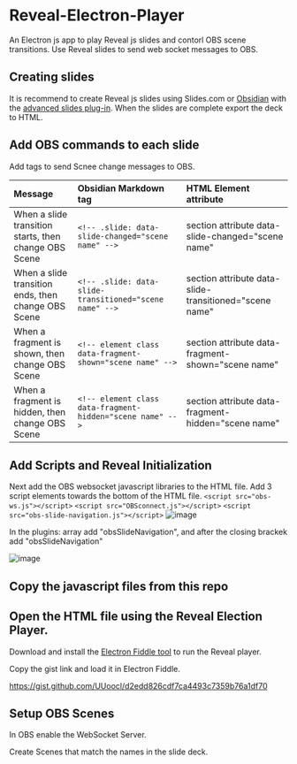 # Reveal-Electron-Player

An Electron js app to play Reveal js slides and contorl OBS scene transitions.  Use Reveal slides to send web socket messages to OBS.   


## Creating slides

It is recommend to create Reveal js slides using Slides.com or [Obsidian](https://obsidian.md/) with the [advanced slides plug-in](https://github.com/MSzturc/obsidian-advanced-slides).
When the slides are complete export the deck to HTML.

## Add OBS commands to each slide

Add tags to send Scnee change messages to OBS.  

|Message      |Obsidian Markdown tag      |HTML Element attribute
|:-----|:-----|:-----
|When a slide transition starts, then change OBS Scene       | `<!-- .slide: data-slide-changed="scene name" -->`     | section attribute data-slide-changed="scene name" 
|When a slide transition ends, then change OBS Scene | `<!-- .slide: data-slide-transitioned="scene name" -->`| section attribute data-slide-transitioned="scene name"
|When a fragment is shown, then change OBS Scene | `<!-- element class data-fragment-shown="scene name" -->`| section attribute data-fragment-shown="scene name"
|When a fragment is hidden, then change OBS Scene | `<!-- element class data-fragment-hidden="scene name" -->`| section attribute data-fragment-hidden="scene name"

## Add Scripts and Reveal Initialization

  Next add the OBS websocket javascript libraries to the HTML file. 
  Add 3 script elements towards the bottom of the HTML file. 
    `<script src="obs-ws.js"></script>`
    `<script src="OBSconnect.js"></script>`
    `<script src="obs-slide-navigation.js"></script>`
![image](https://github.com/UUoocl/Reveal-Electron-Player/assets/99063397/75ba7315-9dac-414e-bb15-ed69954488c7)


In the plugins: array add "obsSlideNavigation", and after the closing brackek add "obsSlideNavigation"

![image](https://github.com/UUoocl/Reveal-Electron-Player/assets/99063397/4da0bd8d-eb46-4a3f-ae04-ff0fefeb9ae8)

## Copy the javascript files from this repo

## Open the HTML file using the Reveal Election Player. 
Download and install the [Electron Fiddle tool](https://www.electronjs.org/fiddle) to run the Reveal player. 

Copy the gist link and load it in Electron Fiddle.

https://gist.github.com/UUoocl/d2edd826cdf7ca4493c7359b76a1df70

## Setup OBS Scenes
In OBS enable the WebSocket Server. 

Create Scenes that match the names in the slide deck. 




